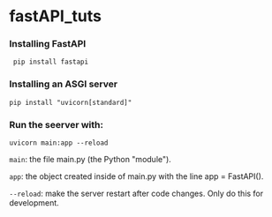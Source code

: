 # fastAPI_tuts

### Installing FastAPI
``` pip install fastapi```

### Installing an ASGI server
```pip install "uvicorn[standard]"``` 
### Run the seerver with:
```uvicorn main:app --reload```


```main```: the file main.py (the Python "module").

```app```: the object created inside of main.py with the line app = FastAPI().

`````--reload`````: make the server restart after code changes. Only do this for development.